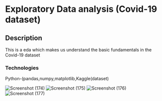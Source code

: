 
# Exploratory Data analysis (Covid-19 dataset)

## Description
This is a eda which makes us understand the basic fundamentals in the Covid-19 dataset

### Technologies
Python-(pandas,numpy,matplotlib,Kaggle(dataset)


![Screenshot (174)](https://user-images.githubusercontent.com/90571547/185955573-c5446f23-d5bb-4b87-808f-a805356279e9.png)
![Screenshot (175)](https://user-images.githubusercontent.com/90571547/185955579-2ecf6c0f-be79-4688-a18b-244961a1a599.png)
![Screenshot (176)](https://user-images.githubusercontent.com/90571547/185955588-ef6d2a75-fd97-4ce5-88d5-b163b887cca5.png)
![Screenshot (177)](https://user-images.githubusercontent.com/90571547/185956327-b847f53a-9ed6-47ba-8c75-6408be2bcad8.png)

